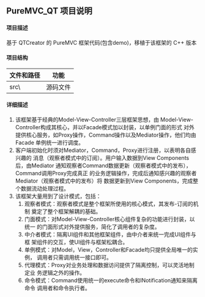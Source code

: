 ## PureMVC_QT 项目说明

#### 项目描述
  基于 QTCreator 的 PureMVC 框架代码(包含demo)，移植于该框架的 C++ 版本

#### 项目结构
   文件和路径 | 功能
   -----------|-----------
   src\ | 源码文件
  
#### 详细描述
  1. 该框架基于经典的Model-View-Controller三层框架思想，由
  Model-View-Controller构成其核心，并以Facade模式加以封装，以单例门面的形式
  对外提供核心服务，如Proxy操作，Command操作以及Mediator操作，他们均由Facade
  单例统一进行调度。
  2. 客户端初始化时须对Mediator，Command，Proxy进行注册，以表明各自感兴趣的
  消息（观察者模式中的订阅）。用户输入数据到View Components后，由Mediator
  通知观察者Command数据更新（观察者模式中的发布），Command调用Proxy完成真正
  的业务逻辑操作，完成后通知感兴趣的观察者Mediator（观察者模式中的发布）将
  数据更新到View Components，完成整个数据流动处理过程。
  3. 该框架大量用到了设计模式，包括：
     1. 观察者模式：观察者模式是整个框架所使用的核心模式，其发布-订阅的机制
     奠定了整个框架解耦的基础。
     2. 门面模式：对Model-View-Controller核心组件复杂的功能进行封装，以统一
     的门面形式对外提供服务，简化了调用者的复杂度。
     3. 中介者模式：隔离UI组件和其他框架组件，由中介者来统一完成UI组件与框
     架组件的交互，使UI组件与框架松耦合。
     4. 单例模式：对Model，View，Controller和Facade均只提供全局唯一的实例，
     调用者只需调用统一接口即可。
     5. 代理模式：Proxy对业务处理和数据访问提供了隔离控制，可以灵活地制定业
     务逻辑之外的操作。
     6. 命令模式：Command使用统一的execute命令和INotification通知来隔离命令
     调用者和命令执行者。

